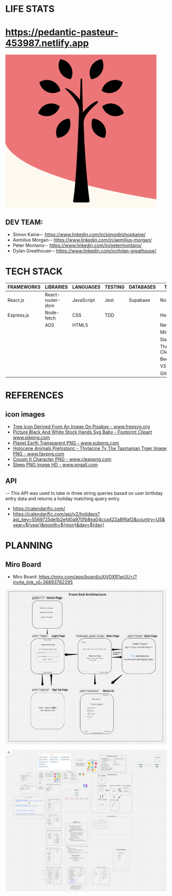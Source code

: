 # LIFE STATS 
# https://pedantic-pasteur-453987.netlify.app

![Life Stats logo of tree](./public/Life_Stats_Logo.png)

## DEV TEAM:
- Simon Kaine-- https://www.linkedin.com/in/simonbishopkaine/
- Aemilius Morgan-- https://www.linkedin.com/in/aemilius-morgan/
- Peter Montano-- https://www.linkedin.com/in/petermontano/
- Dylan Greathouse-- https://www.linkedin.com/in/dylan-greathouse/

# TECH STACK 

| FRAMEWORKS | LIBRARIES             | LANGUAGES  | TESTING    | DATABASES  | TOOLS          |
|------------|-----------------------|------------|------------|------------|----------------|
| React.js   | React-router-dom      | JavaScript | Jest       | Supabase   | Node.js        |
| Express.js | Node-fetch            | CSS        | TDD        |            | Heroku         |
|            | AOS                   | HTML5      |            |            | Netlify        |
|            |                       |            |            |            | Miro           |
|            |                       |            |            |            | Slack          |
|            |                       |            |            |            | Thunder Client |
|            |                       |            |            |            | BeeKeeper      |
|            |                       |            |            |            | VS Code        |
|            |                       |            |            |            | GitHub         |


# REFERENCES
## icon images
-  <a href="https://freesvg.org/1539121879" target="_blank" alt="Black and white image of tree">Tree Icon Derived From An Image On Pixabay - www.freesvg.org</a>
-  <a href="https://www.pikpng.com/pngvi/bwxTTx_picture-black-and-white-stock-hands-svg-baby/" target="_blank" alt="Black and white image of hands holding feet">Picture Black And White Stock Hands Svg Baby - Footprint Clipart www.pikpng.com</a>
-  <a href="https://www.subpng.com/png-r41qsp/" target="_blank" alt="Silhouette of person flying in sunset sky">Planet Earth Transparent PNG - www.subpng.com</a>
-  <a href="https://favpng.com/png_view/holocene-animals-prehistoric-thylacine-ty-the-tasmanian-tiger-image-png/RT3vbNf9" target="_blank" alt="Cartoon drawing of Tasmanian Tiger">Holocene Animals Prehistoric - Thylacine Ty The Tasmanian Tiger Image PNG - www.favpng.com</a>
-  <a href="https://www.cleanpng.com/png-cousin-itt-wednesday-addams-gomez-addams-costume-p-1070705/" target="_blank" alt="Cousin It covered in long hair">Cousin It Character PNG - www.cleanpng.com</a>
-  <a href="https://www.pngall.com/sleep-png/download/27825" target="_blank" alt="Transparent image of person sleeping in bed">Sleep PNG Image HD - www.pngall.com</a>

## API
-- This API was used to take in three string queries based on user birthday entry data and returns a holiday matching query entry.
- https://calendarific.com/
- https://calendarific.com/api/v2/holidays?api_key=5569725de1b2efd0a970fb8ea04cca422a8f6af2&country=US&year=${year}&month=${mon}&day=${day}

# PLANNING 
## Miro Board
- Miro Board: https://miro.com/app/board/uXjVOXR1wUU=/?invite_link_id=36893782295

![Blueprint drawing for frontend design and layout Architecture](./public/frontend_lifeStats.png)

![Full view of Miro Board blueprint drawings](./public/miro_planning.png)

